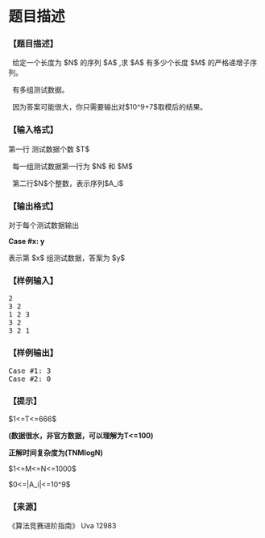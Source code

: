 # 题目描述


<h3>
【题目描述】
</h3>
<p>
  给定一个长度为 $N$ 的序列 $A$ ,求 $A$ 有多少个长度 $M$ 的严格递增子序列。
</p>
<p>
  有多组测试数据。
</p>
<p>
  因为答案可能很大，你只需要输出对$10^9+7$取模后的结果。
</p>
<h3>
【输入格式】
</h3>
<p>
第一行 测试数据个数 $T$
</p>
<p>
  每一组测试数据第一行为 $N$ 和 $M$ 
</p>
<p>
  第二行$N$个整数，表示序列$A_i$
</p>
<h3>
【输出格式】
</h3>
<p>
对于每个测试数据输出
</p>
<p>
<strong>Case #x: y</strong> 
</p>
<p>
表示第 $x$ 组测试数据，答案为 $y$
</p>
<h3>
【样例输入】
</h3>
<pre>2
3 2
1 2 3
3 2
3 2 1
</pre>
<h3>
【样例输出】
</h3>
<pre>Case #1: 3
Case #2: 0
</pre>
<h3>
【提示】
</h3>
<p>
$1&lt;=T&lt;=666$
</p>
<p>
<strong>(数据很水，非官方数据，可以理解为T&lt;=100)</strong> 
</p>
<p>
<strong>正解时间复杂度为(TNMlogN)</strong> 
</p>
<p>
$1&lt;=M&lt;=N&lt;=1000$
</p>
<p>
$0&lt;=|A_i|&lt;=10^9$
</p>
<h3>
【来源】
</h3>
<p>
《算法竞赛进阶指南》 Uva 12983
</p>
